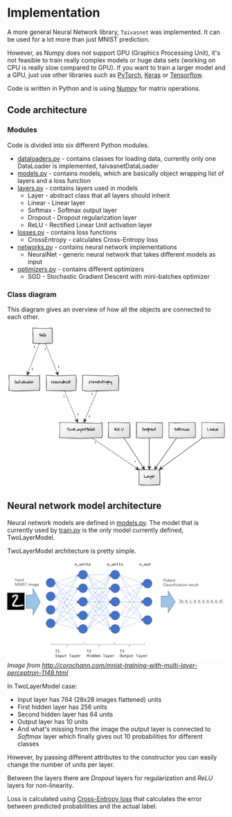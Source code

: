 # Implementation

A more general Neural Network library, `Taivasnet` was implemented. It can be used for a lot more than just MNIST prediction.

However, as Numpy does not support GPU (Graphics Processing Unit), it's not feasible to train really complex models or huge data sets (working on CPU is really slow compared to GPU). If you want to train a larger model and a GPU, just use other libraries such as [PyTorch](https://pytorch.org/), [Keras](https://keras.io/) or [Tensorflow](https://www.tensorflow.org/).

Code is written in Python and is using [Numpy](http://www.numpy.org/) for matrix operations.

## Code architecture

### Modules

Code is divided into six different Python modules.

* [dataloaders.py](../taivasnet/taivasnet/dataloader.py) - contains classes for loading data, currently only one DataLoader is implemented, taivasnetDataLoader
* [models.py](../taivasnet/taivasnet/models.py) - contains models, which are basically object wrapping list of layers and a loss function
* [layers.py](../taivasnet/taivasnet/layers.py) - contains layers used in models
  * Layer - abstract class that all layers should inherit
  * Linear - Linear layer
  * Softmax - Softmax output layer
  * Dropout - Dropout regularization layer
  * ReLU - Rectified Linear Unit activation layer
* [losses.py](../taivasnet/taivasnet/losses.py) - contains loss functions
  * CrossEntropy - calculates Cross-Entropy loss
* [networks.py](../taivasnet/taivasnet/networks.py) - contains neural network implementations
  * NeuralNet - generic neural network that takes different models as input
* [optimizers.py](../taivasnet/taivasnet/optimizers.py) - contains different optimizers
  * SGD - Stochastic Gradient Descent with mini-batches optimizer

### Class diagram

This diagram gives an overview of how all the objects are connected to each other.

![Class diagram](class-diagram-v1.png)

## Neural network model architecture

Neural network models are defined in [models.py](../taivasnet/taivasnet/models.py). The model that is currently used by [train.py](../taivasnet/train.py) is the only model currently defined, TwoLayerModel.

TwoLayerModel architecture is pretty simple.

![](mlp.png)
*Image from http://corochann.com/mnist-training-with-multi-layer-perceptron-1149.html*

In TwoLayerModel case:

* Input layer has 784 (28x28 images flattened) units
* First hidden layer has 256 units
* Second hidden layer has 64 units
* Output layer has 10 units
* And what's missing from the image the output layer is connected to _Softmax_ layer which finally gives out 10 probabilities for different classes

However, by passing different attributes to the constructor you can easily change the number of units per layer.

Between the layers there are _Dropout_ layers for regularization and _ReLU_ layers for non-linearity.

Loss is calculated using [Cross-Entropy loss](https://en.wikipedia.org/wiki/Cross_entropy) that calculates the error between predicted probabilities and the actual label.
